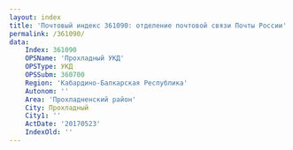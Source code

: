 ```yaml
---
layout: index
title: 'Почтовый индекс 361090: отделение почтовой связи Почты России'
permalink: /361090/
data:
    Index: 361090
    OPSName: 'Прохладный УКД'
    OPSType: УКД
    OPSSubm: 360700
    Region: 'Кабардино-Балкарская Республика'
    Autonom: ''
    Area: 'Прохладненский район'
    City: Прохладный
    City1: ''
    ActDate: '20170523'
    IndexOld: ''
---
```

